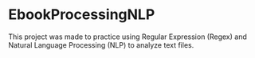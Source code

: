 # EbookProcessingNLP
This project was made to practice using Regular Expression (Regex) and Natural Language Processing (NLP) to analyze text files.
